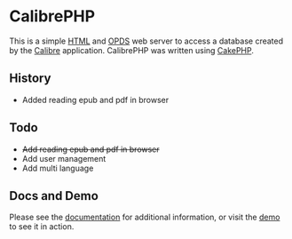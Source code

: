 # CalibrePHP

This is a simple [HTML](http://en.wikipedia.org/wiki/HTML) and [OPDS](http://en.wikipedia.org/wiki/OPDS) web server to access a database created by the [Calibre](http://calibre-ebook.com) application. CalibrePHP was written using [CakePHP](http://cakephp.org).

## History
* Added reading epub and pdf in browser

## Todo
* ~~Add reading epub and pdf in browser~~
* Add user management
* Add multi language

## Docs and Demo

Please see the [documentation](http://openam.github.io/calibrephp/) for additional information, or visit the [demo](http://calibre.fakewaffle.com/demo) to see it in action.

